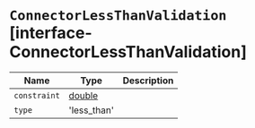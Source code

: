 # `ConnectorLessThanValidation` [interface-ConnectorLessThanValidation]

| Name | Type | Description |
| - | - | - |
| `constraint` | [double](./double.md) | &nbsp; |
| `type` | 'less_than' | &nbsp; |
